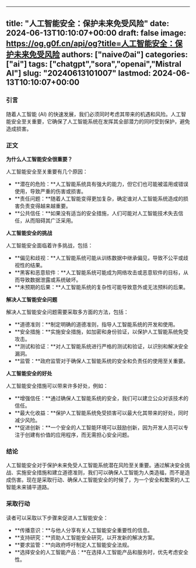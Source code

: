 
---
title: "人工智能安全：保护未来免受风险"
date: 2024-06-13T10:10:07+00:00
draft: false
image: https://og.g0f.cn/api/og?title=人工智能安全：保护未来免受风险
authors: ["naiveのai"]
categories: ["ai"]
tags: ["chatgpt","sora","openai","Mistral AI"]
slug: "20240613101007"
lastmod: 2024-06-13T10:10:07+00:00
---
### 引言

随着人工智能 (AI) 的快速发展，我们必须同时考虑其带来的机遇和风险。人工智能安全至关重要，它确保了人工智能系统在发挥其全部潜力的同时受到保护，避免造成损害。

### 正文

**为什么人工智能安全很重要？**

人工智能安全至关重要有几个原因：

- **潜在的危险：**人工智能系统具有强大的能力，但它们也可能被滥用或错误使用，导致严重的伤害或损害。
- **责任问题：**随着人工智能变得更加复杂，确定谁对人工智能系统造成的损害负责变得越来越重要。
- **公共信任：**如果没有适当的安全措施，人们可能对人工智能技术失去信任，从而阻碍其广泛采用。

**人工智能安全的挑战**

人工智能安全面临着许多挑战，包括：

- **偏见和歧视：**人工智能系统可能从训练数据中继承偏见，导致不公平或歧视性的结果。
- **黑客和恶意软件：**人工智能系统可能成为网络攻击或恶意软件的目标，从而导致数据泄露或系统破坏。
- **未预期的后果：**人工智能系统的复杂性可能导致意外或无法预料的后果。

**解决人工智能安全问题**

解决人工智能安全问题需要采取多方面的方法，包括：

- **道德准则：**制定明确的道德准则，指导人工智能系统的开发和使用。
- **安全措施：**实施安全措施，如加密和身份验证，以保护人工智能系统免受攻击。
- **测试和验证：**对人工智能系统进行严格的测试和验证，以识别和解决安全漏洞。
- **监管：**政府监管对于确保人工智能系统的安全和负责任的使用至关重要。

**人工智能安全的好处**

人工智能安全措施可以带来许多好处，例如：

- **增强信任：**通过确保人工智能系统的安全，我们可以建立公众对该技术的信任。
- **最大化收益：**保护人工智能系统免受损害可以最大化其带来的好处，同时减少风险。
- **促进创新：**一个安全的人工智能环境可以鼓励创新，因为开发人员可以专注于创建有价值的应用程序，而无需担心安全问题。

### 结论

人工智能安全对于保护未来免受人工智能系统潜在风险至关重要。通过解决安全挑战、实施安全措施和建立道德准则，我们可以确保人工智能为人类造福，而不是造成伤害。现在是采取行动、确保人工智能安全的时候了，为一个安全和繁荣的人工智能未来铺平道路。

### 采取行动

读者可以采取以下步骤来促进人工智能安全：

- **传播意识：**与他人分享有关人工智能安全重要性的信息。
- **支持研究：**资助人工智能安全研究，以开发新的解决方案。
- **要求监管：**向政府呼吁制定人工智能安全法规。
- **选择安全的人工智能产品：**在选择人工智能产品和服务时，优先考虑安全性。